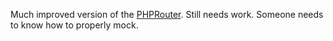 Much improved version of the [PHPRouter](https://github.com/ravencole/PHPRouter). Still needs work. Someone needs to know how to properly mock.